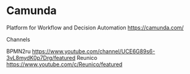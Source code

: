 Camunda
===
Platform for Workflow and Decision Automation
https://camunda.com/


Channels

BPMN2ru https://www.youtube.com/channel/UCE6G89s6-3vL8mydK0p7Drg/featured
Reunico https://www.youtube.com/c/Reunico/featured